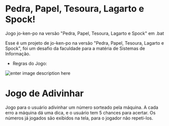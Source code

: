 # Pedra, Papel, Tesoura, Lagarto e Spock!

Jogo jo-ken-po na versão "Pedra, Papel, Tesoura, Lagarto e Spock" em .bat

Esse é um projeto de jo-ken-po na versão "Pedra, Papel, Tesoura, Lagarto e Spock", foi um desafio da faculdade para a matéria de Sistemas de Informação.

 - Regras do Jogo:

![enter image description here](https://i.imgur.com/p9MPH.png)

# Jogo de Adivinhar

Jogo para o usuário adivinhar um número sorteado pela máquina. A cada erro a máquina dá uma dica, e o usuário tem 5 chances para acertar. Os números já jogados são exibidos na tela, para o jogador não repeti-los.
